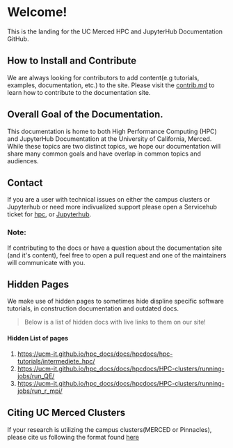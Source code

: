 # Welcome!
This is the landing for the UC Merced HPC and JupyterHub Documentation GitHub.

## How to Install and Contribute
We are always looking for contributors to add content(e.g tutorials, examples, documentation, etc.) to the site. Please visit the [contrib.md](/contrib.md) to learn how to contribute to the documentation site. 

## Overall Goal of the Documentation. 
This documentation is home to both High Performance Computing (HPC) and JupyterHub Documentation at the University of California, Merced. While these topics are two distinct topics, we hope our documentation will share many common goals and have overlap in common topics and audiences. 

## Contact 
If you are a user with technical issues on either the campus clusters or Jupyterhub or need more indivualized support please open a Servicehub ticket for [hpc](https://ucmerced.service-now.com/servicehub?id=public_kb_article&sys_id=3c3ee9ff1b67a0543a003112cd4bcb13&form_id=06da3f8edbfc08103c4d56f3ce9619f4), or [Jupyterhub](https://ucmerced.service-now.com/servicehub?id=public_kb_article&sys_id=9d79262483011a1066ac93647daad3e6&form_id=69d58f061b6bc6905f3aed74bd4bcb2a).

### Note:
If contributing to the docs or have a question about the documentation site (and it's content), feel free to open a pull request and one of the maintainers will communicate with you.

## Hidden Pages 
We make use of hidden pages to sometimes hide displine specific software tutorials, in construction documentation and outdated docs. 

> Below is a list of hidden docs with live links to them on our site!

#### Hidden List of pages
1. https://ucm-it.github.io/hpc_docs/docs/hpcdocs/hpc-tutorials/intermediete_hpc/
2. https://ucm-it.github.io/hpc_docs/docs/hpcdocs/HPC-clusters/running-jobs/run_QE/
3. https://ucm-it.github.io/hpc_docs/docs/hpcdocs/HPC-clusters/running-jobs/run_r_mpi/
## Citing UC Merced Clusters
If your research is utilizing the campus clusters(MERCED or Pinnacles), please cite us following the format found [here](docs/hpcdocs/HPC-clusters/campus-clusters.md/#hpc-clusters)

